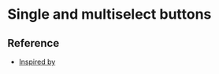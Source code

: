 # Single and multiselect buttons




## Reference
- [Inspired by](https://codepen.io/kiprutobrian/pen/YzyOKjB)